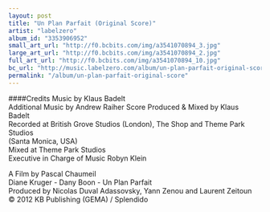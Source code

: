 ```yaml
---
layout: post
title: "Un Plan Parfait (Original Score)"
artist: "labelzero"
album_id: "3353906952"
small_art_url: "http://f0.bcbits.com/img/a3541070894_3.jpg"
large_art_url: "http://f0.bcbits.com/img/a3541070894_2.jpg"
full_art_url: "http://f0.bcbits.com/img/a3541070894_10.jpg"
bc_url: "http://music.labelzero.com/album/un-plan-parfait-original-score?pk=170"
permalink: "/album/un-plan-parfait-original-score"
---
```

####Credits
Music by Klaus Badelt  
Additional Music by Andrew Raiher  Score Produced & Mixed by Klaus Badelt   
Recorded at British Grove Studios (London), The Shop and Theme Park Studios   
(Santa Monica, USA)  
Mixed at Theme Park Studios  
Executive in Charge of Music Robyn Klein  
  
A Film by Pascal Chaumeil  
Diane Kruger - Dany Boon - Un Plan Parfait  
Produced by Nicolas Duval Adassovsky, Yann Zenou and Laurent Zeitoun  
© 2012 KB Publishing (GEMA) / Splendido

